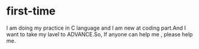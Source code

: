 # first-time
I am doing my practice in C language and I am new at coding part.And I want to take my lavel to ADVANCE.So, If anyone can help me , please help me.
